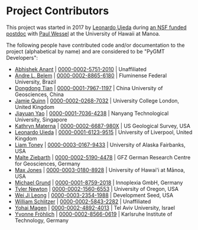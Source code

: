# Project Contributors

This project was started in 2017 by [Leonardo Uieda](http://www.leouieda.com)
during [an NSF funded postdoc](http://www.leouieda.com/blog/hawaii-gmt-postdoc.html)
with [Paul Wessel](http://www.soest.hawaii.edu/wessel) at the University of Hawaii at
Manoa.

The following people have contributed code and/or documentation to the project
(alphabetical by name) and are considered to be "PyGMT Developers":

* [Abhishek Anant](https://twitter.com/itsabhianant) | [0000-0002-5751-2010](https://orcid.org/0000-0002-5751-2010) | Unaffiliated
* [Andre L. Belem](https://github.com/andrebelem) | [0000-0002-8865-6180](https://orcid.org/0000-0002-8865-6180) | Fluminense Federal University, Brazil
* [Dongdong Tian](https://seisman.info/) | [0000-0001-7967-1197](https://orcid.org/0000-0001-7967-1197) | China University of Geosciences, China
* [Jamie Quinn](http://jamiejquinn.com) | [0000-0002-0268-7032](https://orcid.org/0000-0002-0268-7032) | University College London, United Kingdom
* [Jiayuan Yao](https://github.com/core-man) | [0000-0001-7036-4238](https://orcid.org/0000-0001-7036-4238) | Nanyang Technological University, Singapore
* [Kathryn Materna](https://github.com/kmaterna) | [0000-0002-6687-980X](https://orcid.org/0000-0002-6687-980X) | US Geological Survey, USA
* [Leonardo Uieda](http://www.leouieda.com/) | [0000-0001-6123-9515](https://orcid.org/0000-0001-6123-9515) | University of Liverpool, United Kingdom
* [Liam Toney](https://liam.earth/) | [0000-0003-0167-9433](https://orcid.org/0000-0003-0167-9433) | University of Alaska Fairbanks, USA
* [Malte Ziebarth](https://github.com/mjziebarth) | [0000-0002-5190-4478](https://orcid.org/0000-0002-5190-4478) | GFZ German Research Centre for Geosciences, Germany
* [Max Jones](https://github.com/maxrjones) | [0000-0003-0180-8928](https://orcid.org/0000-0003-0180-8928) | University of Hawai'i at Mānoa, USA
* [Michael Grund](https://github.com/michaelgrund) | [0000-0001-8759-2018](https://orcid.org/0000-0001-8759-2018) | Innoplexia GmbH, Germany
* [Tyler Newton](http://www.tnewton.com/) | [0000-0002-1560-6553](https://orcid.org/0000-0002-1560-6553) | University of Oregon, USA
* [Wei Ji Leong](https://github.com/weiji14) | [0000-0003-2354-1988](https://orcid.org/0000-0003-2354-1988) | Development Seed, USA
* [William Schlitzer](https://github.com/willschlitzer) | [0000-0002-5843-2282](https://orcid.org/0000-0002-5843-2282) | Unaffiliated
* [Yohai Magen](https://github.com/yohaimagen) | [0000-0002-4892-4013](https://orcid.org/0000-0002-4892-4013) | Tel Aviv University, Israel
* [Yvonne Fröhlich](https://github.com/yvonnefroehlich) | [0000-0002-8566-0619](https://orcid.org/0000-0002-8566-0619) | Karlsruhe Institute of Technology, Germany
